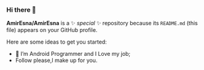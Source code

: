 ### Hi there 👋

**AmirEsna/AmirEsna** is a ✨ _special_ ✨ repository because its `README.md` (this file) appears on your GitHub profile.

Here are some ideas to get you started:

- 🔭 I’m Android Programmer and I Love my job;
- Follow please,I make up for you.
